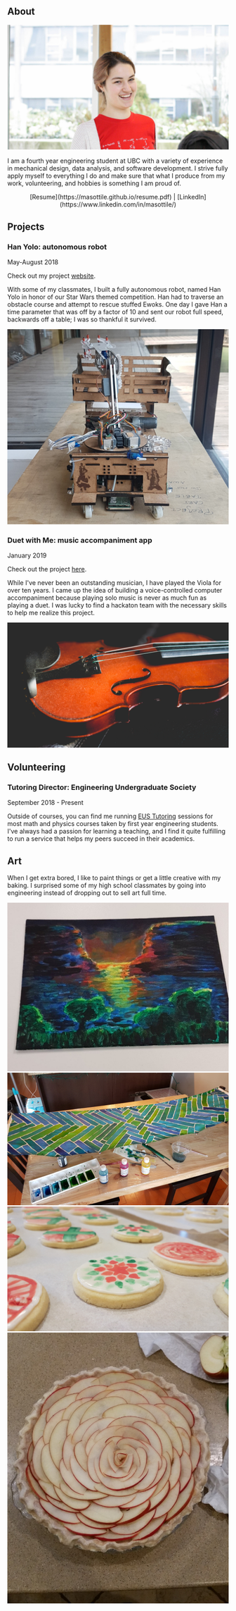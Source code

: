 ## About
![me](about.jpg)

I am a fourth year engineering student at UBC with a variety of experience in mechanical design, data analysis, and software development. I strive fully apply myself to everything I do and make sure that what I produce from my work, volunteering, and hobbies is something I am proud of.

<p align="center">[Resume](https://masottile.github.io/resume.pdf) | [LinkedIn](https://www.linkedin.com/in/masottile/)</p>



## Projects
### Han Yolo: autonomous robot
May-August 2018

Check out my project [website](https://hanyolo-shootsfirst.github.io/).

With some of my classmates, I built a fully autonomous robot, named Han Yolo in honor of our Star Wars themed competition. Han had to traverse an obstacle course and attempt to rescue stuffed Ewoks. One day I gave Han a time parameter that was off by a factor of 10 and sent our robot full speed, backwards off a table; I was so thankful it survived.

![](hanyolo.jpg)

### Duet with Me: music accompaniment app
January 2019

Check out the project [here](https://devpost.com/software/duetwithme-fu9y5p).

While I've never been an outstanding musician, I have played the Viola for over ten years. I came up the idea of building a voice-controlled computer accompaniment because playing solo music is never as much fun as playing a duet. I was lucky to find a hackaton team with the necessary skills to help me realize this project.

![](viola.jpg)

## Volunteering
### Tutoring Director: Engineering Undergraduate Society
September 2018 - Present

Outside of courses, you can find me running [EUS Tutoring](https://ubcengineers.ca/tutoring) sessions for most math and physics courses taken by first year engineering students. I've always had a passion for learning a teaching, and I find it quite fulfilling to run a service that helps my peers succeed in their academics.

## Art
When I get extra bored, I like to paint things or get a little creative with my baking. I surprised some of my high school classmates by going into engineering instead of dropping out to sell art full time.

![](pni_paint.jpg)
![](green_scarf.jpg)
![](cookies.jpg)
![](pie.jpg)
